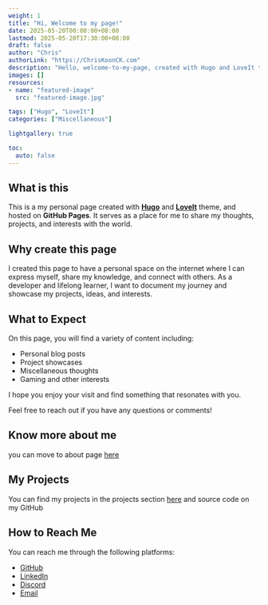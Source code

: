 ```yaml
---
weight: 1
title: "Hi, Welcome to my page!"
date: 2025-05-20T00:00:00+08:00
lastmod: 2025-05-20T17:30:00+08:00
draft: false
author: "Chris"
authorLink: "https://ChrisKoonCK.com"
description: "Hello, welcome-to-my-page, created with Hugo and LoveIt theme" 
images: []
resources:
- name: "featured-image"
  src: "featured-image.jpg"

tags: ["Hugo", "LoveIt"]
categories: ["Miscellaneous"]

lightgallery: true

toc:
  auto: false
---
```


## What is this
This is a my personal page created with [**Hugo**](https://gohugo.io/) and [**LoveIt**](https://themes.gohugo.io/themes/loveit/) theme, and hosted on **GitHub Pages**. 
It serves as a place for me to share my thoughts, projects, and interests with the world.

## Why create this page
I created this page to have a personal space on the internet where I can express myself, share my knowledge, and connect with others. 
As a developer and lifelong learner, I want to document my journey and showcase my projects, ideas, and interests.


## What to Expect

On this page, you will find a variety of content including:

- Personal blog posts
- Project showcases
- Miscellaneous thoughts
- Gaming and other interests

I hope you enjoy your visit and find something that resonates with you. 

Feel free to reach out if you have any questions or comments!

## Know more about me 
you can move to about page [here](/about/)

## My Projects 

You can find my projects in the projects section [here](/projects/) and source code on my GitHub

## How to Reach Me

You can reach me through the following platforms:

- [GitHub](https://github.com/ChrisWK51)
- [LinkedIn](https://linkedin.com/in/koonchris)
- [Discord](https://discordapp.com/users/924571292244525057)
- [Email](mailto:koon.chunkit@outlook.com)